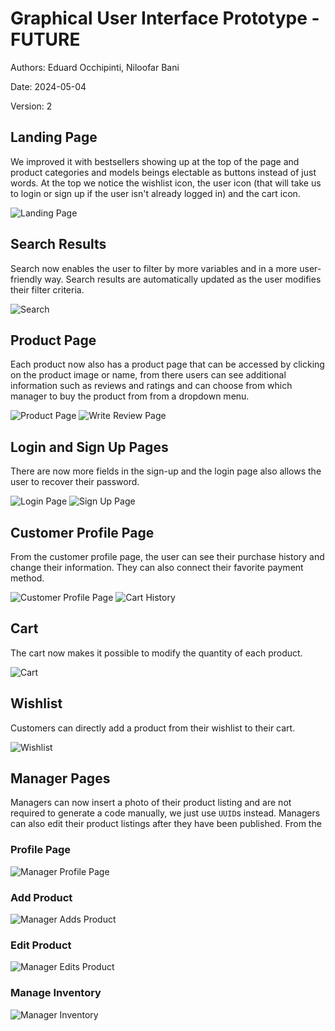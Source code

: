 # Graphical User Interface Prototype - FUTURE

Authors: Eduard Occhipinti, Niloofar Bani

Date: 2024-05-04

Version: 2

## Landing Page

We improved it with bestsellers showing up at the top of the page and product categories and models beings electable as buttons instead of just words. At the top we notice the wishlist icon, the user icon (that will take us to login or sign up if the user isn't already logged in) and the cart icon.

![Landing Page](figures/v2/gui/landing-page.png)

## Search Results

Search now enables the user to filter by more variables and in a more user-friendly way. Search results are automatically updated as the user modifies their filter criteria.

![Search](figures/v2/gui/search.png)

## Product Page

Each product now also has a product page that can be accessed by clicking on the product image or name, from there users can see additional information such as reviews and ratings and can choose from which manager to buy the product from from a dropdown menu.

![Product Page](figures/v2/gui/product-page.png)
![Write Review Page](figures/v2/gui/write-review-page.png)

## Login and Sign Up Pages

There are now more fields in the sign-up and the login page also allows the user to recover their password.

![Login Page](figures/v2/gui/login-page.png)
![Sign Up Page](figures/v2/gui/sign-up-page.png)

## Customer Profile Page

From the customer profile page, the user can see their purchase history and change their information. They can also connect their favorite payment method.

![Customer Profile Page](figures/v2/gui/customer-profile-page.png)
![Cart History](figures/v2/gui/cart-history.png)

## Cart

The cart now makes it possible to modify the quantity of each product.

![Cart](figures/v2/gui/cart.png)

## Wishlist

Customers can directly add a product from their wishlist to their cart.

![Wishlist](figures/v2/gui/wishlist.png)

## Manager Pages

Managers can now insert a photo of their product listing and are not required to generate a code manually, we just use `UUID`s instead. Managers can also edit their product listings after they have been published. From the

### Profile Page

![Manager Profile Page](figures/v2/gui/manager-profile-page.png)

### Add Product

![Manager Adds Product](figures/v2/gui/manager-adds-product.png)

### Edit Product

![Manager Edits Product](figures/v2/gui/manager-edit-product.png)

### Manage Inventory

![Manager Inventory](figures/v2/gui/manager-inventory.png)
